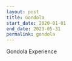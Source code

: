 ```yaml
---
layout: post
title: Gondola
start_date: 2020-01-01
end_date: 2023-05-31
permalink: gondola
---
```


Gondola Experience
